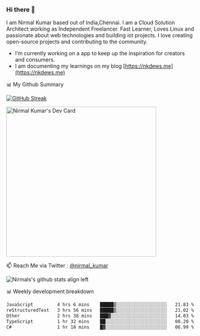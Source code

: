 ### Hi there 👋

 I am Nirmal Kumar based out of India,Chennai. I am a Cloud Solution Architect working as Independent Freelancer. Fast Learner, Loves Linux and passionate about web technologies and building iot projects. I love creating open-source projects and contributing to the community.

- I’m currently working on a app to keep up the inspiration for creators and consumers.
- I am documenting my learnings on my blog [https://nkdews.me](https://nkdews.me)


📊 My Github Summary

[![GitHub Streak](https://github-readme-streak-stats.herokuapp.com?user=nk-gears&theme=dark&hide_border=true&date_format=M%20j%5B%2C%20Y%5D)](https://git.io/streak-stats)

<a href="https://app.daily.dev/nirmal_kumar"><img src="https://api.daily.dev/devcards/a16cfcf02d384b16b41de71ce4d1d811.png?r=8ve" width="400" alt="Nirmal Kumar's Dev Card"/></a>

📫 Reach Me via  Twitter : [@nirmal_kumar](https://twitter.com/nirmal_kumar)

![Nirmals's github stats align left](https://github-readme-stats.vercel.app/api?username=nk-gears&show_icons=true)


📊 Weekly development breakdown

<!--START_SECTION:waka-->

```txt
JavaScript         4 hrs 6 mins    █████▒░░░░░░░░░░░░░░░░░░░   21.83 %
reStructuredText   3 hrs 56 mins   █████▒░░░░░░░░░░░░░░░░░░░   21.02 %
Other              2 hrs 38 mins   ███▓░░░░░░░░░░░░░░░░░░░░░   14.03 %
TypeScript         1 hr 32 mins    ██░░░░░░░░░░░░░░░░░░░░░░░   08.20 %
C#                 1 hr 18 mins    █▓░░░░░░░░░░░░░░░░░░░░░░░   06.99 %
```

<!--END_SECTION:waka-->



